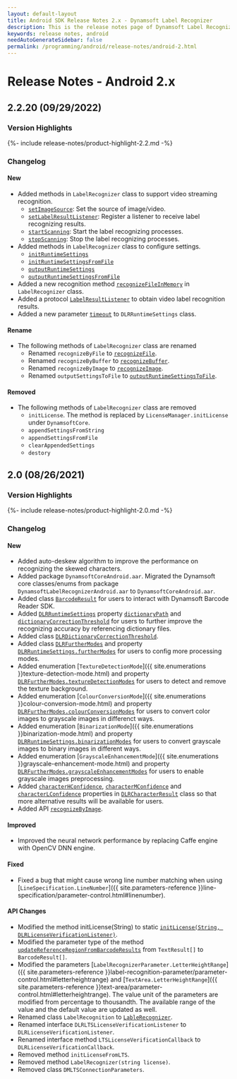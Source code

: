 ```yaml
---
layout: default-layout
title: Android SDK Release Notes 2.x - Dynamsoft Label Recognizer
description: This is the release notes page of Dynamsoft Label Recognizer for Android SDK version 2.x.
keywords: release notes, android
needAutoGenerateSidebar: false
permalink: /programming/android/release-notes/android-2.html
---
```


# Release Notes - Android 2.x

## 2.2.20 (09/29/2022)

<div class="fold-panel-prefix"></div>

### Version Highlights <i class="fa fa-caret-down"></i>

<div class="fold-panel-start"></div>

{%- include release-notes/product-highlight-2.2.md -%}

<div class="fold-panel-end"></div>

### Changelog

#### New

- Added methods in `LabelRecognizer` class to support video streaming recognition.
  - [`setImageSource`](../api-reference/label-recognizer.md#setimagesource): Set the source of image/video.
  - [`setLabelResultListener`](../api-reference/label-recognizer.md#setlabelresultlistener): Register a listener to receive label recognizing results.
  - [`startScanning`](../api-reference/label-recognizer.md#startscanning): Start the label recognizing processes.
  - [`stopScanning`](../api-reference/label-recognizer.md#stopscanning): Stop the label recognizing processes.
- Added methods in `LabelRecognizer` class to configure settings.
  - [`initRuntimeSettings`](../api-reference/label-recognizer.md#initruntimesettings)
  - [`initRuntimeSettingsFromFile`](../api-reference/label-recognizer.md#initruntimesettingsfromfile)
  - [`outputRuntimeSettings`](../api-reference/label-recognizer.md#outputruntimesettings)
  - [`outputRuntimeSettingsFromFile`](../api-reference/label-recognizer.md#outputruntimesettingstofile)
- Added a new recognition method [`recognizeFileInMemory`](../api-reference/label-recognizer.md#recognizefileinmemory) in `LabelRecognizer` class.
- Added a protocol [`LabelResultListener`](../api-reference/label-result-listener.md) to obtain video label recognition results.
- Added a new parameter [`timeout`](../api-reference/dlr-runtime-settings.md#timeout) to `DLRRuntimeSettings` class.

#### Rename

- The following methods of `LabelRecognizer` class are renamed
  - Renamed `recognizeByFile` to [`recognizeFile`](../api-reference/label-recognizer.md#recognizefile).
  - Renamed `recognizeByBuffer` to [`recognizeBuffer`](../api-reference/label-recognizer.md#recognizebuffer).
  - Renamed `recognizeByImage` to [`recognizeImage`](../api-reference/label-recognizer.md#recognizeimage).
  - Renamed `outputSettingsToFile` to [`outputRuntimeSettingsToFile`](../api-reference/label-recognizer.md#outputruntimesettingstofile).

#### Removed

- The following methods of `LabelRecognizer` class are removed
  - `initLicense`. The method is replaced by `LicenseManager.initLicense` under `DynamsoftCore`.
  - `appendSettingsFromString`
  - `appendSettingsFromFile`
  - `clearAppendedSettings`
  - `destory`

## 2.0 (08/26/2021)

<div class="fold-panel-prefix"></div>

### Version Highlights <i class="fa fa-caret-down"></i>

<div class="fold-panel-start"></div>

{%- include release-notes/product-highlight-2.0.md -%}

<div class="fold-panel-end"></div>

### Changelog

#### New

- Added auto-deskew algorithm to improve the performance on recognizing the skewed characters.
- Added package `DynamsoftCoreAndroid.aar`. Migrated the Dynamsoft core classes/enums from package `DynamsoftLabelRecognizerAndroid.aar` to `DynamsoftCoreAndroid.aar`.
- Added class [`BarcodeResult`](../api-reference/barcode-result.md) for users to interact with Dynamsoft Barcode Reader SDK.
- Added [`DLRRuntimeSettings`](../api-reference/dlr-runtime-settings.md) property [`dictionaryPath`](../api-reference/dlr-runtime-settings.md#dictionarypath) and [`dictionaryCorrectionThreshold`](../api-reference/dlr-runtime-settings.md#dictionarycorrectionthreshold) for users to further improve the recognizing accuracy by referencing dictionary files.
- Added class [`DLRDictionaryCorrectionThreshold`](../api-reference/dlr-dictionary-correction-threshold.md).
- Added class [`DLRFurtherModes`](../api-reference/dlr-further-modes.md) and property [`DLRRuntimeSettings.furtherModes`](../api-reference/dlr-runtime-settings.md#furthermodes) for users to config more processing modes.
- Added enumeration [`TextureDetectionMode`]({{ site.enumerations }}texture-detection-mode.html) and property [`DLRFurtherModes.textureDetectionModes`](../api-reference/dlr-further-modes.md#texturedetectionmodes) for users to detect and remove the texture background. 
- Added enumeration [`ColourConversionMode`]({{ site.enumerations }}colour-conversion-mode.html) and property [`DLRFurtherModes.colourConversionModes`](../api-reference/dlr-further-modes.md#colourconversionmodes) for users to convert color images to grayscale images in differenct ways. 
- Added enumeration [`BinarizationMode`]({{ site.enumerations }}binarization-mode.html) and property [`DLRRuntimeSettings.binarizationModes`](../api-reference/dlr-runtime-settings.md#binarizationmodes) for users to convert grayscale images to binary images in different ways. 
- Added enumeration [`GrayscaleEnhancementMode`]({{ site.enumerations }}grayscale-enhancement-mode.html) and property [`DLRFurtherModes.grayscaleEnhancementModes`](../api-reference/dlr-further-modes.md#grayscaleenhancementmodes) for users to enable grayscale images preprocessing.  
- Added [`characterHConfidence`](../api-reference/dlr-character-result.md#characterhconfidence), [`characterMConfidence`](../api-reference/dlr-character-result.md#charactermconfidence) and [`characterLConfidence`](../api-reference/dlr-character-result.md#characterlconfidence) properties in [`DLRCharacterResult`](../api-reference/dlr-character-result.md) class so that more alternative results will be available for users.
- Added API [`recognizeByImage`](../api-reference/label-recognizer.md#recognizebyimage).

#### Improved

- Improved the neural network performance by replacing Caffe engine with OpenCV DNN engine. 

#### Fixed

- Fixed a bug that might cause wrong line number matching when using [`LineSpecification.LineNumber`]({{ site.parameters-reference }}line-specification/parameter-control.html#linenumber).

#### API Changes

- Modified the method initLicense(String) to static [`initLicense(String, DLRLicenseVerificationListener)`](../api-reference/label-recognizer.md#initlicense).
- Modified the parameter type of the method [`updateReferenceRegionFromBarcodeResults`](../api-reference/label-recognizer.md#updatereferenceregionfrombarcoderesults) from `TextResult[]` to `BarcodeResult[]`.
- Modified the parameters [`LabelRecognizerParameter.LetterHeightRange`]({{ site.parameters-reference }}label-recognition-parameter/parameter-control.html#letterheightrange) and [`TextArea.LetterHeightRange`]({{ site.parameters-reference }}text-area/parameter-control.html#letterheightrange). The value unit of the parameters are modified from percentage to thousandth. The available range of the value and the default value are updated as well.
- Renamed class `LabelRecognition` to [`LableRecognizer`](../api-reference/label-recognizer.md).
- Renamed interface `DLRLTSLicenseVerificationListener` to `DLRLicenseVerificationListener`.
- Renamed interface method `LTSLicenseVerificationCallback` to `DLRLicenseVerificationCallback`.
- Removed method `initLicenseFromLTS`.
- Removed method `LabelRecognizer(string license)`.
- Removed class `DMLTSConnectionParameters`.
